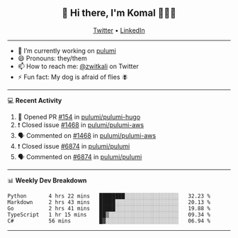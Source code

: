 <h2 align="center"> 👋 Hi there, I'm Komal 🧑🏾‍💻 </h2>
<p align="center">
    <a href="https://twitter.com/zwitkali">Twitter</a> •
    <a href="https://www.linkedin.com/in/komal-ali/">LinkedIn</a>
</p>

--------

- 🔭 I’m currently working on [pulumi](https://github.com/pulumi/pulumi)
- 😄 Pronouns: they/them
- 📫 How to reach me: [@zwitkali](https://twitter.com/zwitkali) on Twitter
- ⚡ Fun fact: My dog is afraid of flies 🪰

--------
💻 **Recent Activity**

<!--START_SECTION:activity-->
1. 💪 Opened PR [#154](https://github.com/pulumi/pulumi-hugo/pull/154) in [pulumi/pulumi-hugo](https://github.com/pulumi/pulumi-hugo)
2. ❗️ Closed issue [#1468](https://github.com/pulumi/pulumi-aws/issues/1468) in [pulumi/pulumi-aws](https://github.com/pulumi/pulumi-aws)
3. 🗣 Commented on [#1468](https://github.com/pulumi/pulumi-aws/issues/1468) in [pulumi/pulumi-aws](https://github.com/pulumi/pulumi-aws)
4. ❗️ Closed issue [#6874](https://github.com/pulumi/pulumi/issues/6874) in [pulumi/pulumi](https://github.com/pulumi/pulumi)
5. 🗣 Commented on [#6874](https://github.com/pulumi/pulumi/issues/6874) in [pulumi/pulumi](https://github.com/pulumi/pulumi)
<!--END_SECTION:activity-->

--------

📊 **Weekly Dev Breakdown**
<!--START_SECTION:waka-->
```text
Python       4 hrs 22 mins   ████████░░░░░░░░░░░░░░░░░   32.23 % 
Markdown     2 hrs 43 mins   █████░░░░░░░░░░░░░░░░░░░░   20.13 % 
Go           2 hrs 41 mins   █████░░░░░░░░░░░░░░░░░░░░   19.88 % 
TypeScript   1 hr 15 mins    ██▒░░░░░░░░░░░░░░░░░░░░░░   09.34 % 
C#           56 mins         █▓░░░░░░░░░░░░░░░░░░░░░░░   06.94 % 
```
<!--END_SECTION:waka-->

--------